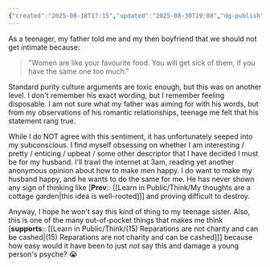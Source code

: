 ```yaml
---
{"created":"2025-08-18T17:15","updated":"2025-08-30T19:08","dg-publish":true,"dg-permalink":"1a1a1b3-women-food-quote","id":"1a1a1b3","dg-path":"Think/'Women are like your favourite food... '.md","permalink":"/1a1a1b3-women-food-quote/","dgPassFrontmatter":true,"noteIcon":"1"}
---
```


As a teenager, my father told me and my then boyfriend that we should not get intimate because:
> "Women are like your favourite food. You will get sick of them, if you have the same one too much." 

Standard purity culture arguments are toxic enough, but this was on another level. I don't remember his exact wording, but I remember feeling disposable. I am not sure what my father was aiming for with his words, but from my observations of his romantic relationships, teenage me felt that his statement rang true. 

<!-- And I remember that I have multiple illegitimate siblings and that one of them was born within months of my brother's birth, which means my father was actively cheating on my biological mother while she was pregnant. (So, he definitely got sick of her!) --> 

While I do NOT agree with this sentiment, it has unfortunately seeped into my subconscious. I find myself obsessing on whether I am interesting / pretty / enticing / upbeat / some other descriptor that I have decided I must be for my husband. I'll trawl the internet at 3am, reading yet another anonymous opinion about how to make men happy. I do want to make my husband happy, and he wants to do the same for me. He has never shown any sign of thinking like [**Prev**:: [[Learn in Public/Think/My thoughts are a cottage garden\|this idea is well-rooted]]] and proving difficult to destroy. 

Anyway, I hope he won't say this kind of thing to my teenage sister. Also, this is one of the many out-of-pocket things that makes me think [**supports**:: [[Learn in Public/Think/(15) Reparations are not charity and can be cashed\|(15) Reparations are not charity and can be cashed]]] because how easy would it have been to just _not_ say this and damage a young person's psyche? 😭